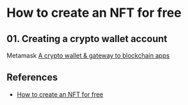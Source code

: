 # How to create an NFT for free

## 01. Creating a crypto wallet account

Metamask [A crypto wallet & gateway to blockchain apps](https://metamask.io/)

## References

* [How to create an NFT for free](https://www.creativebloq.com/how-to/create-an-nft-for-free)
